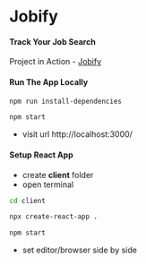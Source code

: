 # Jobify

#### Track Your Job Search

Project in Action - [Jobify](https://www.jobify.live/)

#### Run The App Locally

```sh
npm run install-dependencies
```




```sh
npm start
```

- visit url http://localhost:3000/

#### Setup React App

- create <b>client</b> folder
- open terminal

```sh
cd client
```

```sh
npx create-react-app .
```

```sh
npm start
```

- set editor/browser side by side
